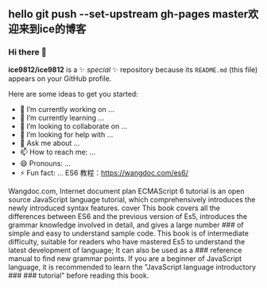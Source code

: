 ## hello git push --set-upstream gh-pages master欢迎来到ice的博客
### Hi there 👋


**ice9812/ice9812** is a ✨ _special_ ✨ repository because its `README.md` (this file) appears on your GitHub profile.

Here are some ideas to get you started:

- 🔭 I’m currently working on ...
- 🌱 I’m currently learning ...
- 👯 I’m looking to collaborate on ...
- 🤔 I’m looking for help with ...
- 💬 Ask me about ...
- 📫 How to reach me: ...
- 😄 Pronouns: ...
- ⚡ Fun fact: ...
ES6 教程：https://wangdoc.com/es6/

Wangdoc.com, Internet document plan
ECMAScript 6 tutorial is an open source JavaScript language tutorial, which comprehensively introduces the newly introduced syntax features. cover
This book covers all the differences between ES6 and the previous version of Es5, introduces the grammar knowledge involved in detail,
and gives a large number ###     of simple and easy to understand sample code.
This book is of intermediate difficulty, suitable for readers who have mastered Es5 to understand the latest development of language; 
It can also be used as a ### reference manual to find new grammar points. If you are a beginner of JavaScript language,
it is recommended to learn the "JavaScript language introductory ###  ### tutorial" before reading this book.
